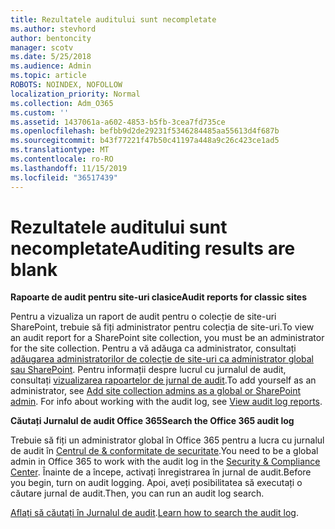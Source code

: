 ```yaml
---
title: Rezultatele auditului sunt necompletate
ms.author: stevhord
author: bentoncity
manager: scotv
ms.date: 5/25/2018
ms.audience: Admin
ms.topic: article
ROBOTS: NOINDEX, NOFOLLOW
localization_priority: Normal
ms.collection: Adm_O365
ms.custom: ''
ms.assetid: 1437061a-a602-4853-b5fb-3cea7fd735ce
ms.openlocfilehash: befbb9d2de29231f5346284485aa55613d4f687b
ms.sourcegitcommit: b43f77221f47b50c41197a448a9c26c423ce1ad5
ms.translationtype: MT
ms.contentlocale: ro-RO
ms.lasthandoff: 11/15/2019
ms.locfileid: "36517439"
---
```

# <a name="auditing-results-are-blank"></a><span data-ttu-id="2ef22-102">Rezultatele auditului sunt necompletate</span><span class="sxs-lookup"><span data-stu-id="2ef22-102">Auditing results are blank</span></span>

 <span data-ttu-id="2ef22-103">**Rapoarte de audit pentru site-uri clasice**</span><span class="sxs-lookup"><span data-stu-id="2ef22-103">**Audit reports for classic sites**</span></span>
  
<span data-ttu-id="2ef22-104">Pentru a vizualiza un raport de audit pentru o colecție de site-uri SharePoint, trebuie să fiți administrator pentru colecția de site-uri.</span><span class="sxs-lookup"><span data-stu-id="2ef22-104">To view an audit report for a SharePoint site collection, you must be an administrator for the site collection.</span></span> <span data-ttu-id="2ef22-105">Pentru a vă adăuga ca administrator, consultați [adăugarea administratorilor de colecție de site-uri ca administrator global sau SharePoint](https://go.microsoft.com/fwlink/?linkid=869390). Pentru informații despre lucrul cu jurnalul de audit, consultați [vizualizarea rapoartelor de jurnal de audit](https://go.microsoft.com/fwlink/?linkid=395237).</span><span class="sxs-lookup"><span data-stu-id="2ef22-105">To add yourself as an administrator, see [Add site collection admins as a global or SharePoint admin](https://go.microsoft.com/fwlink/?linkid=869390). For info about working with the audit log, see [View audit log reports](https://go.microsoft.com/fwlink/?linkid=395237).</span></span> 
  
 <span data-ttu-id="2ef22-106">**Căutați Jurnalul de audit Office 365**</span><span class="sxs-lookup"><span data-stu-id="2ef22-106">**Search the Office 365 audit log**</span></span>
  
<span data-ttu-id="2ef22-107">Trebuie să fiți un administrator global în Office 365 pentru a lucra cu jurnalul de audit în [Centrul de &amp; conformitate de securitate](https://protection.office.com).</span><span class="sxs-lookup"><span data-stu-id="2ef22-107">You need to be a global admin in Office 365 to work with the audit log in the [Security &amp; Compliance Center](https://protection.office.com).</span></span> <span data-ttu-id="2ef22-108">Înainte de a începe, activați înregistrarea în jurnal de audit.</span><span class="sxs-lookup"><span data-stu-id="2ef22-108">Before you begin, turn on audit logging.</span></span> <span data-ttu-id="2ef22-109">Apoi, aveți posibilitatea să executați o căutare jurnal de audit.</span><span class="sxs-lookup"><span data-stu-id="2ef22-109">Then, you can run an audit log search.</span></span> 
  
<span data-ttu-id="2ef22-110">[Aflați să căutați în Jurnalul de audit](https://go.microsoft.com/fwlink/?linkid=708432).</span><span class="sxs-lookup"><span data-stu-id="2ef22-110">[Learn how to search the audit log](https://go.microsoft.com/fwlink/?linkid=708432).</span></span>
  

